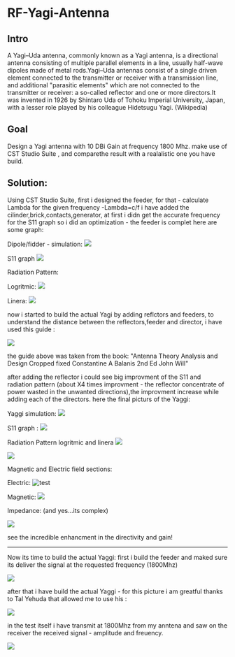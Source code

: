 # RF-Yagi-Antenna
## Intro  
A Yagi–Uda antenna, commonly known as a Yagi antenna, is a directional antenna consisting of multiple parallel elements in a line, usually half-wave dipoles made of metal rods.Yagi–Uda antennas consist of a single driven element connected to the transmitter or receiver with a transmission line, and additional "parasitic elements" which are not connected to the transmitter or receiver: a so-called reflector and one or more directors.It was invented in 1926 by Shintaro Uda of Tohoku Imperial University, Japan, with a lesser role played by his colleague Hidetsugu Yagi. (Wikipedia)

## Goal
Design a Yagi antenna with 10 DBi Gain at frequency 1800 Mhz. 
make use of CST Studio Suite , and comparethe result with a realalistic one you have build.

## Solution:
Using CST Studio Suite,
first i designed the feeder, for that - calculate Lambda for the given frequency -Lambda=c/f 
i have added the cilinder,brick,contacts,generator,
at first i didn get the accurate frequency for the S11 graph so i did an optimization - the feeder is complet
here are some graph:

Dipole/fidder - simulation:
![](pic/dipole_only.png)


S11 graph 
![](pic/s11_feeder.png)


Radiation Pattern: 

Logritmic:
![](pic/feeder.png)

Linera:
![](pic/feeder_linear.png)

now i started to build the actual Yagi by adding reflctors and feeders,
to understand the distance between the reflectors,feeder and director, i have used this guide :

![](pic/Antena_configuration.png)

the guide above was taken from the book:
"Antenna Theory Analysis and Design Cropped fixed Constantine A Balanis 2nd Ed John Will"

after adding the reflector i could see big improvment of the S11 and radiation pattern (about X4 times improvment - the reflector concentrate of power wasted in the unwanted directions),the improvment increase while adding each of the directors.
here the final picturs of the Yaggi:  

Yaggi simulation:
![](pic/yaggi_sim.png)

S11 graph :
![](pic/s11_Yaggi.png)


Radiation Pattern logritmic and linera
![](pic/rp_Yaggi.png)

![](pic/rp_L_Yaggi.png)



Magnetic and Electric field sections:

Electric:
![test](pic/E_field.png)


Magnetic:
![](pic/M_field.png)



Impedance: (and yes...its complex)

![](pic/Impedance.png)







see the incredible enhancment in the directivity and gain!


--------

Now its time to build the actual Yaggi:
first i build the feeder and maked sure its deliver the signal at the requested frequency (1800Mhz)

![](pic/feeder_test.png)






after that i have build the actual Yaggi - for this picture i am greatful thanks to Tal Yehuda that allowed me to use his :

![](pic/Yaggi_build.png)





in the test itself i have transmit at 1800Mhz from my anntena and saw on the receiver the received signal - amplitude and freuency.

![](pic/Test.png)
























